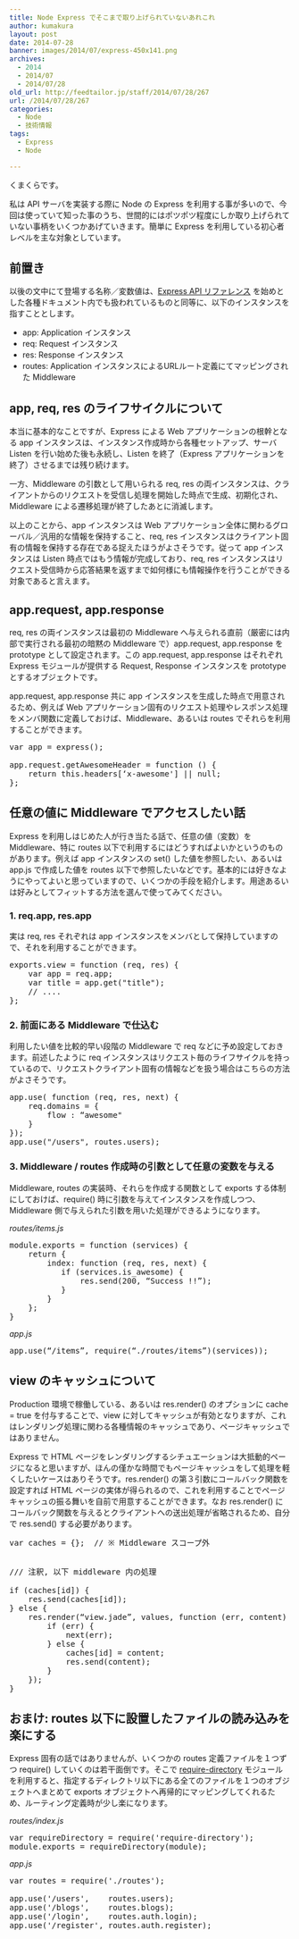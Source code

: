 ```yaml
---
title: Node Express でそこまで取り上げられていないあれこれ
author: kumakura
layout: post
date: 2014-07-28
banner: images/2014/07/express-450x141.png
archives:
  - 2014
  - 2014/07
  - 2014/07/28
old_url: http://feedtailor.jp/staff/2014/07/28/267
url: /2014/07/28/267
categories:
  - Node
  - 技術情報
tags:
  - Express
  - Node

---
```

くまくらです。

私は API サーバを実装する際に Node の Express を利用する事が多いので、今回は使っていて知った事のうち、世間的にはポツポツ程度にしか取り上げられていない事柄をいくつかあげていきます。簡単に Express を利用している初心者レベルを主な対象としています。

## 前置き

以後の文中にて登場する名称／変数値は、[Express API リファレンス](http://expressjs.com/4x/api.html) を始めとした各種ドキュメント内でも扱われているものと同等に、以下のインスタンスを指すこととします。

  * app: Application インスタンス
  * req: Request インスタンス
  * res: Response インスタンス
  * routes: Application インスタンスによるURLルート定義にてマッピングされた Middleware

## app, req, res のライフサイクルについて

本当に基本的なことですが、Express による Web アプリケーションの根幹となる app インスタンスは、インスタンス作成時から各種セットアップ、サーバ Listen を行い始めた後も永続し、Listen を終了（Express アプリケーションを終了）させるまでは残り続けます。
  
一方、Middleware の引数として用いられる req, res の両インスタンスは、クライアントからのリクエストを受信し処理を開始した時点で生成、初期化され、Middleware による遷移処理が終了したあとに消滅します。

以上のことから、app インスタンスは Web アプリケーション全体に関わるグローバル／汎用的な情報を保持すること、req, res インスタンスはクライアント固有の情報を保持する存在である捉えたほうがよさそうです。従って app インスタンスは Listen 時点ではもう情報が完成しており、req, res インスタンスはリクエスト受信時から応答結果を返すまで如何様にも情報操作を行うことができる対象であると言えます。

## app.request, app.response

req, res の両インスタンスは最初の Middleware へ与えられる直前（厳密には内部で実行される最初の暗黙の Middleware で）app.request, app.response を prototype として設定されます。この app.request, app.response はそれぞれ Express モジュールが提供する Request, Response インスタンスを prototype とするオブジェクトです。

app.request, app.response 共に app インスタンスを生成した時点で用意されるため、例えば Web アプリケーション固有のリクエスト処理やレスポンス処理をメンバ関数に定義しておけば、Middleware、あるいは routes でそれらを利用することができます。

<pre>var app = express();

app.request.getAwesomeHeader = function () {
    return this.headers[‘x-awesome'] || null;
};
</pre>

## 任意の値に Middleware でアクセスしたい話

Express を利用しはじめた人が行き当たる話で、任意の値（変数）を Middleware、特に routes 以下で利用するにはどうすればよいかというのものがあります。例えば app インスタンスの set() した値を参照したい、あるいは app.js で作成した値を routes 以下で参照したいなどです。基本的には好きなようにやってよいと思っていますので、いくつかの手段を紹介します。用途あるいは好みとしてフィットする方法を選んで使ってみてください。

### 1. req.app, res.app

実は req, res それぞれは app インスタンスをメンバとして保持していますので、それを利用することができます。

<pre>exports.view = function (req, res) {
    var app = req.app;
    var title = app.get("title");
    // ....
};
</pre>

### 2. 前面にある Middleware で仕込む

利用したい値を比較的早い段階の Middleware で req などに予め設定しておきます。前述したように req インスタンスはリクエスト毎のライフサイクルを持っているので、リクエストクライアント固有の情報などを扱う場合はこちらの方法がよさそうです。

<pre>app.use( function (req, res, next) {
    req.domains = {
        flow : “awesome"
    }
});
app.use("/users", routes.users);
</pre>

### 3. Middleware / routes 作成時の引数として任意の変数を与える

Middleware, routes の実装時、それらを作成する関数として exports する体制にしておけば、require() 時に引数を与えてインスタンスを作成しつつ、Middleware 側で与えられた引数を用いた処理ができるようになります。

_routes/items.js_

<pre>module.exports = function (services) {
    return {
        index: function (req, res, next) {
           if (services.is_awesome) {
               res.send(200, “Success !!”);
           }
        }
    };
}
</pre>

_app.js_

<pre>app.use(“/items”, require(“./routes/items”)(services));
</pre>

## view のキャッシュについて

Production 環境で稼働している、あるいは res.render() のオプションに cache = true を付与することで、view に対してキャッシュが有効となりますが、これはレンダリング処理に関わる各種情報のキャッシュであり、ページキャッシュではありません。

Express で HTML ページをレンダリングするシチュエーションは大抵動的ページになると思いますが、ほんの僅かな時間でもページキャッシュをして処理を軽くしたいケースはありそうです。res.render() の第３引数にコールバック関数を設定すれば HTML ページの実体が得られるので、これを利用することでページキャッシュの振る舞いを自前で用意することができます。なお res.render() にコールバック関数を与えるとクライアントへの送出処理が省略されるため、自分で res.send() する必要があります。

<pre>var caches = {};  // ※ Middleware スコープ外


/// 注釈, 以下 middleware 内の処理

if (caches[id]) {
    res.send(caches[id]);
} else {
    res.render(“view.jade”, values, function (err, content) {
        if (err) {
            next(err);
        } else {
            caches[id] = content;
            res.send(content);
        }
    });
}
</pre>

## おまけ: routes 以下に設置したファイルの読み込みを楽にする

Express 固有の話ではありませんが、いくつかの routes 定義ファイルを１つずつ require() していくのは若干面倒です。そこで [require-directory](https://github.com/troygoode/node-require-directory) モジュールを利用すると、指定するディレクトリ以下にある全てのファイルを１つのオブジェクトへまとめて exports オブジェクトへ再帰的にマッピングしてくれるため、ルーティング定義時が少し楽になります。

_routes/index.js_

<pre>var requireDirectory = require('require-directory');
module.exports = requireDirectory(module);
</pre>

_app.js_

<pre>var routes = require('./routes');

app.use('/users',    routes.users);
app.use('/blogs',    routes.blogs);
app.use('/login',    routes.auth.login);
app.use('/register', routes.auth.register);
</pre>